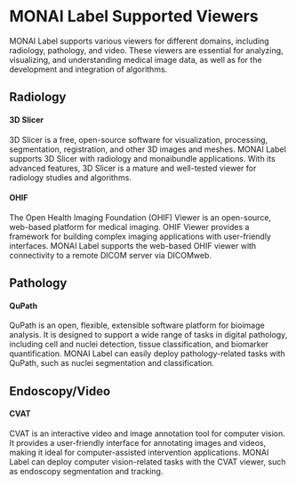 # MONAI Label Supported Viewers

MONAI Label supports various viewers for different domains, including radiology, pathology, and video. These viewers are essential for analyzing, visualizing, and understanding medical image data, as well as for the development and integration of algorithms.

## Radiology
#### 3D Slicer
3D Slicer is a free, open-source software for visualization, processing, segmentation, registration, and other 3D images and meshes. MONAI Label supports 3D Slicer with radiology and monaibundle applications. With its advanced features, 3D Slicer is a mature and well-tested viewer for radiology studies and algorithms.

#### OHIF
The Open Health Imaging Foundation (OHIF) Viewer is an open-source, web-based platform for medical imaging. OHIF Viewer provides a framework for building complex imaging applications with user-friendly interfaces. MONAI Label supports the web-based OHIF viewer with connectivity to a remote DICOM server via DICOMweb.

## Pathology
#### QuPath
QuPath is an open, flexible, extensible software platform for bioimage analysis. It is designed to support a wide range of tasks in digital pathology, including cell and nuclei detection, tissue classification, and biomarker quantification. MONAI Label can easily deploy pathology-related tasks with QuPath, such as nuclei segmentation and classification.

## Endoscopy/Video
#### CVAT
CVAT is an interactive video and image annotation tool for computer vision. It provides a user-friendly interface for annotating images and videos, making it ideal for computer-assisted intervention applications. MONAI Label can deploy computer vision-related tasks with the CVAT viewer, such as endoscopy segmentation and tracking.